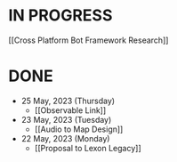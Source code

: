# IN PROGRESS
[[Cross Platform Bot Framework Research]]

# DONE
- 25 May, 2023 (Thursday)
	- [[Observable Link]]
- 23 May, 2023 (Tuesday)
	- [[Audio to Map Design]]
- 22 May, 2023 (Monday)
	- [[Proposal to Lexon Legacy]]